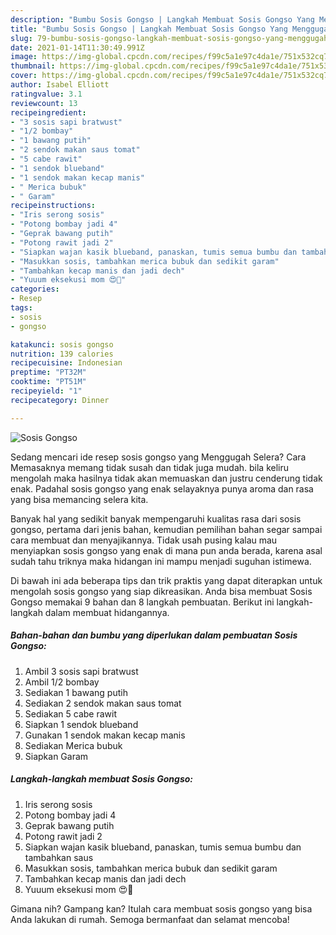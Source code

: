 ```yaml
---
description: "Bumbu Sosis Gongso | Langkah Membuat Sosis Gongso Yang Menggugah Selera"
title: "Bumbu Sosis Gongso | Langkah Membuat Sosis Gongso Yang Menggugah Selera"
slug: 79-bumbu-sosis-gongso-langkah-membuat-sosis-gongso-yang-menggugah-selera
date: 2021-01-14T11:30:49.991Z
image: https://img-global.cpcdn.com/recipes/f99c5a1e97c4da1e/751x532cq70/sosis-gongso-foto-resep-utama.jpg
thumbnail: https://img-global.cpcdn.com/recipes/f99c5a1e97c4da1e/751x532cq70/sosis-gongso-foto-resep-utama.jpg
cover: https://img-global.cpcdn.com/recipes/f99c5a1e97c4da1e/751x532cq70/sosis-gongso-foto-resep-utama.jpg
author: Isabel Elliott
ratingvalue: 3.1
reviewcount: 13
recipeingredient:
- "3 sosis sapi bratwust"
- "1/2 bombay"
- "1 bawang putih"
- "2 sendok makan saus tomat"
- "5 cabe rawit"
- "1 sendok blueband"
- "1 sendok makan kecap manis"
- " Merica bubuk"
- " Garam"
recipeinstructions:
- "Iris serong sosis"
- "Potong bombay jadi 4"
- "Geprak bawang putih"
- "Potong rawit jadi 2"
- "Siapkan wajan kasik blueband, panaskan, tumis semua bumbu dan tambahkan saus"
- "Masukkan sosis, tambahkan merica bubuk dan sedikit garam"
- "Tambahkan kecap manis dan jadi dech"
- "Yuuum eksekusi mom 😍🙏"
categories:
- Resep
tags:
- sosis
- gongso

katakunci: sosis gongso 
nutrition: 139 calories
recipecuisine: Indonesian
preptime: "PT32M"
cooktime: "PT51M"
recipeyield: "1"
recipecategory: Dinner

---
```



![Sosis Gongso](https://img-global.cpcdn.com/recipes/f99c5a1e97c4da1e/751x532cq70/sosis-gongso-foto-resep-utama.jpg)

Sedang mencari ide resep sosis gongso yang Menggugah Selera? Cara Memasaknya memang tidak susah dan tidak juga mudah. bila keliru mengolah maka hasilnya tidak akan memuaskan dan justru cenderung tidak enak. Padahal sosis gongso yang enak selayaknya punya aroma dan rasa yang bisa memancing selera kita.



Banyak hal yang sedikit banyak mempengaruhi kualitas rasa dari sosis gongso, pertama dari jenis bahan, kemudian pemilihan bahan segar sampai cara membuat dan menyajikannya. Tidak usah pusing kalau mau menyiapkan sosis gongso yang enak di mana pun anda berada, karena asal sudah tahu triknya maka hidangan ini mampu menjadi suguhan istimewa.


Di bawah ini ada beberapa tips dan trik praktis yang dapat diterapkan untuk mengolah sosis gongso yang siap dikreasikan. Anda bisa membuat Sosis Gongso memakai 9 bahan dan 8 langkah pembuatan. Berikut ini langkah-langkah dalam membuat hidangannya.

<!--inarticleads1-->

##### Bahan-bahan dan bumbu yang diperlukan dalam pembuatan Sosis Gongso:

1. Ambil 3 sosis sapi bratwust
1. Ambil 1/2 bombay
1. Sediakan 1 bawang putih
1. Sediakan 2 sendok makan saus tomat
1. Sediakan 5 cabe rawit
1. Siapkan 1 sendok blueband
1. Gunakan 1 sendok makan kecap manis
1. Sediakan  Merica bubuk
1. Siapkan  Garam




<!--inarticleads2-->

##### Langkah-langkah membuat Sosis Gongso:

1. Iris serong sosis
1. Potong bombay jadi 4
1. Geprak bawang putih
1. Potong rawit jadi 2
1. Siapkan wajan kasik blueband, panaskan, tumis semua bumbu dan tambahkan saus
1. Masukkan sosis, tambahkan merica bubuk dan sedikit garam
1. Tambahkan kecap manis dan jadi dech
1. Yuuum eksekusi mom 😍🙏




Gimana nih? Gampang kan? Itulah cara membuat sosis gongso yang bisa Anda lakukan di rumah. Semoga bermanfaat dan selamat mencoba!
